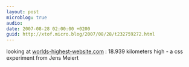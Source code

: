 ```yaml
---
layout: post
microblog: true
audio: 
date: 2007-08-28 02:00:00 +0200
guid: http://xtof.micro.blog/2007/08/28/t232759272.html
---
```

looking at [worlds-highest-website.com](http://worlds-highest-website.com/) : 18.939 kilometers high - a css experiment from Jens Meiert
